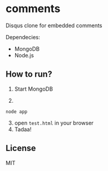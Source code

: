 comments
========

Disqus clone for embedded comments


Dependecies:

* MongoDB
* Node.js

## How to run?
1. Start MongoDB

2. 
```
node app
```
3. open `test.html` in your browser
4. Tadaa!



License
----

MIT
